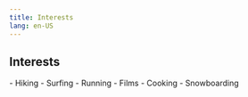 ```yaml
---
title: Interests
lang: en-US
---
```


## Interests
<testing/>
- Hiking
- Surfing
- Running
- Films
- Cooking
- Snowboarding
